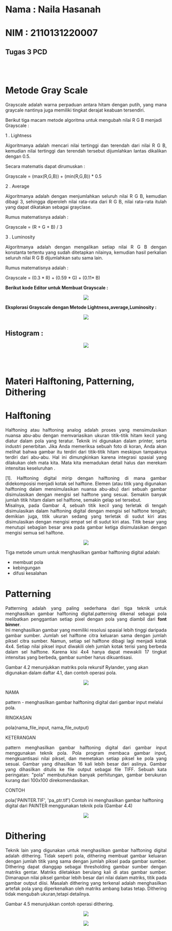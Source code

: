 # Nama : Naila Hasanah
# NIM  : 2110131220007

## Tugas 3 PCD




<br>
<br>

# Metode Gray Scale
<p align = "justify">
Grayscale adalah warna perpaduan antara hitam dengan putih, yang mana graycale nantinya juga memiliki tingkat derajat keabuan tersendiri. 
</p>
Berikut tiga macam metode algoritma untuk mengubah nilai R G B menjadi Grayscale : 

1 . Lightness
<p align = "justify">
Algoritmanya adalah mencari nilai tertinggi dan terendah dari nilai R G B, kemudian nilai tertinggi dan terendah tersebut dijumlahkan lantas dikalikan dengan 0.5. </p>

Secara matematis dapat dirumuskan :

Grayscale = (max(R,G,B)) + (min(R,G,B)) * 0.5

2 . Average
<p align = "justify">
Algoritmanya adalah dengan menjumlahkan seluruh nilai R G B, kemudian dibagi 3, sehingga diperoleh nilai rata-rata dari R G B, nilai rata-rata itulah yang dapat dikatakan sebagai grayclase. </p>

Rumus matematisnya adalah :

Grayscale = (R + G + B) / 3 



3 . Luminosity 
<p align = "justify">
Algoritmanya adalah dengan mengalikan setiap nilai R G B dengan konstanta tertentu yang sudah ditetapkan nilainya, kemudian hasil perkalian seluruh nilai R G B dijumlahkan satu sama lain. 
</p>
Rumus matematisnya adalah :

Grayscale = (0.3 * R) + (0.59 * G) + (0.11* B)

**Berikut kode Editor untuk Membuat Grayscale :**

<p align="center">
    <img src="foto2/kode.png" >
</p>

**Eksplorasi Grayscale dengan Metode Lightness,average,Luminosity :**
<p align="center">
    <img src="foto2/grayscale.png" >
</p>

## Histogram :

<p align="center">
    <img src="foto2/histogram.png" >
</p>

<br>
<br>

# Materi Halftoning, Patterning, Dithering

# Halftoning 
<p align = "justify">
Halftoning atau halftoning analog adalah proses yang mensimulasikan nuansa abu-abu dengan memvariasikan ukuran titik-titik hitam kecil yang diatur dalam pola yang teratur. Teknik ini digunakan dalam printer, serta industri penerbitan. Jika Anda memeriksa sebuah foto di koran, Anda akan melihat bahwa gambar itu terdiri dari titik-titik hitam meskipun tampaknya terdiri dari abu-abu. Hal ini dimungkinkan karena integrasi spasial yang dilakukan oleh mata kita. Mata kita memadukan detail halus dan merekam intensitas keseluruhan .</p>

<p align = "justify">
[1]. Halftoning digital mirip dengan halftoning di mana gambar didekomposisi menjadi kotak sel halftone. Elemen (atau titik yang digunakan halftoning dalam mensimulasikan nuansa abu-abu) dari sebuah gambar disimulasikan dengan mengisi sel halftone yang sesuai. Semakin banyak jumlah titik hitam dalam sel halftone, semakin gelap sel tersebut.<br>
 Misalnya, pada Gambar 4, sebuah titik kecil yang terletak di tengah disimulasikan dalam halftoning digital dengan mengisi sel halftone tengah; demikian juga, titik ukuran sedang yang terletak di sudut kiri atas disimulasikan dengan mengisi empat sel di sudut kiri atas. Titik besar yang menutupi sebagian besar area pada gambar ketiga disimulasikan dengan mengisi semua sel halftone.</p>


<p align="center">
    <img src="foto2/gambar1.png" >
</p>

Tiga metode umum untuk menghasilkan gambar halftoning digital adalah:

- membuat pola
- kebingungan
- difusi kesalahan

# Patterning

<p align = "justify">
Patterning adalah yang paling sederhana dari tiga teknik untuk menghasilkan gambar halftoning digital.patterning dikenal sebagai pola melibatkan penggantian setiap pixel dengan pola yang diambil dari <b>font binner</b>.<br>
 Ini menghasilkan gambar yang memiliki resolusi spasial lebih tinggi daripada gambar sumber. Jumlah sel halftone citra keluaran sama dengan jumlah piksel citra sumber. Namun, setiap sel halftone dibagi lagi menjadi kotak 4x4. Setiap nilai piksel input diwakili oleh jumlah kotak terisi yang berbeda dalam sel halftone. Karena kisi 4x4 hanya dapat mewakili 17 tingkat intensitas yang berbeda, gambar sumber harus dikuantisasi.</p>

Gambar 4.2 menunjukkan matriks pola rekursif Rylander, yang akan digunakan dalam daftar 4.1, dan contoh operasi pola.

<p align="center">
    <img src="foto2/gambar2.png" >
</p>


NAMA

pattern - menghasilkan gambar halftoning digital dari gambar input melalui pola.

RINGKASAN

pola(nama_file_input, nama_file_output)

KETERANGAN
<p align = "justify">
pattern menghasilkan gambar halftoning digital dari gambar input menggunakan teknik pola. Pola program membaca gambar input, mengkuantisasi nilai piksel, dan memetakan setiap piksel ke pola yang sesuai. Gambar yang dihasilkan 16 kali lebih besar dari aslinya. Gambar yang dihasilkan ditulis ke file output sebagai file TIFF. Sebuah kata peringatan: "pola" membutuhkan banyak perhitungan, gambar berukuran kurang dari 100x100 direkomendasikan.</p>

CONTOH

pola('PAINTER.TIF', 'pa_ptr.tif')
Contoh ini menghasilkan gambar halftoning digital dari PAINTER menggunakan teknik pola (Gambar 4.4)

<p align="center">
    <img src="foto2/gambar3.png" >
</p>


# Dithering
<p align = "justify">
Teknik lain yang digunakan untuk menghasilkan gambar halftoning digital adalah dithering. Tidak seperti pola, dithering membuat gambar keluaran dengan jumlah titik yang sama dengan jumlah piksel pada gambar sumber. Dithering dapat dianggap sebagai thresholding gambar sumber dengan matriks gentar. Matriks diletakkan berulang kali di atas gambar sumber. Dimanapun nilai piksel gambar lebih besar dari nilai dalam matriks, titik pada gambar output diisi. Masalah dithering yang terkenal adalah menghasilkan artefak pola yang diperkenalkan oleh matriks ambang batas tetap. Dithering tidak mengubah ukuran,tetapi detailnya.</p>

Gambar 4.5 menunjukkan contoh operasi dithering.

<p align="center">
    <img src="foto2/gambar4.png" >
</p>


<p align="center">
    <img src="foto2/gambar5.png" >
</p>

